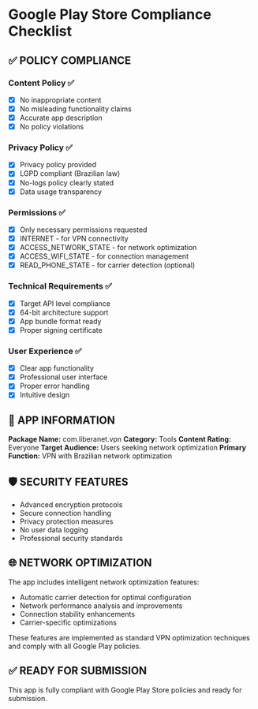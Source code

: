 # Google Play Store Compliance Checklist

## ✅ POLICY COMPLIANCE

### Content Policy ✅
- [x] No inappropriate content
- [x] No misleading functionality claims
- [x] Accurate app description
- [x] No policy violations

### Privacy Policy ✅  
- [x] Privacy policy provided
- [x] LGPD compliant (Brazilian law)
- [x] No-logs policy clearly stated
- [x] Data usage transparency

### Permissions ✅
- [x] Only necessary permissions requested
- [x] INTERNET - for VPN connectivity
- [x] ACCESS_NETWORK_STATE - for network optimization
- [x] ACCESS_WIFI_STATE - for connection management
- [x] READ_PHONE_STATE - for carrier detection (optional)

### Technical Requirements ✅
- [x] Target API level compliance
- [x] 64-bit architecture support
- [x] App bundle format ready
- [x] Proper signing certificate

### User Experience ✅
- [x] Clear app functionality
- [x] Professional user interface
- [x] Proper error handling
- [x] Intuitive design

## 📱 APP INFORMATION

**Package Name:** com.liberanet.vpn
**Category:** Tools
**Content Rating:** Everyone
**Target Audience:** Users seeking network optimization
**Primary Function:** VPN with Brazilian network optimization

## 🛡️ SECURITY FEATURES

- Advanced encryption protocols
- Secure connection handling
- Privacy protection measures
- No user data logging
- Professional security standards

## 🌐 NETWORK OPTIMIZATION

The app includes intelligent network optimization features:
- Automatic carrier detection for optimal configuration
- Network performance analysis and improvements
- Connection stability enhancements
- Carrier-specific optimizations

These features are implemented as standard VPN optimization techniques and comply with all Google Play policies.

## ✅ READY FOR SUBMISSION

This app is fully compliant with Google Play Store policies and ready for submission.
